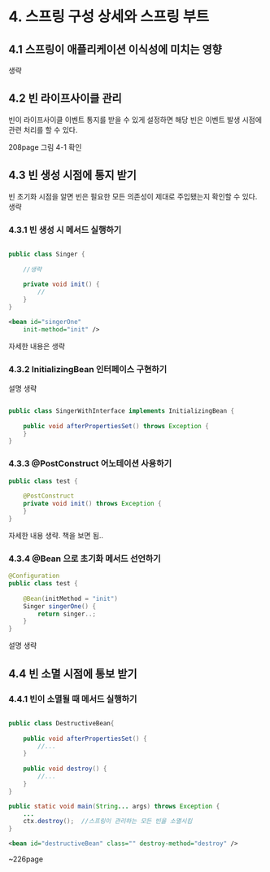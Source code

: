 # 4. 스프링 구성 상세와 스프링 부트

## 4.1 스프링이 애플리케이션 이식성에 미치는 영향

생략

## 4.2 빈 라이프사이클 관리

빈이 라이프사이클 이벤트 통지를 받을 수 있게 설정하면 해당 빈은 이벤트 발생 시점에 관련 처리를 할 수 있다.

208page 그림 4-1 확인

## 4.3 빈 생성 시점에 통지 받기

빈 초기화 시점을 알면 빈은 필요한 모든 의존성이 제대로 주입됐는지 확인할 수 있다. 생략

### 4.3.1 빈 생성 시 메서드 실행하기

````java

public class Singer {
    
    //생략
    
    private void init() {
        //        
    }
}
````

````xml
<bean id="singerOne" 
    init-method="init" />
````

자세한 내용은 생략

### 4.3.2 InitializingBean 인터페이스 구현하기

설명 생략

````java

public class SingerWithInterface implements InitializingBean {
        
    public void afterPropertiesSet() throws Exception {
    }
}
````

### 4.3.3 @PostConstruct 어노테이션 사용하기  

````java
public class test {
    
    @PostConstruct
    private void init() throws Exception {
    }
}
````
자세한 내용 생략. 책을 보면 됨..


### 4.3.4 @Bean 으로 초기화 메서드 선언하기

````java
@Configuration
public class test {
    
    @Bean(initMethod = "init")
    Singer singerOne() {
        return singer..;
    }
}
````

설명 생략



## 4.4 빈 소멸 시점에 통보 받기

### 4.4.1 빈이 소멸될 때 메서드 실행하기

````java

public class DestructiveBean{
	
	public void afterPropertiesSet() {
		//...
	}
	
	public void destroy() {
		//...
	}
}

public static void main(String... args) throws Exception {
	...
	ctx.destroy();  //스프링이 관리하는 모든 빈을 소멸시킴
}
````

````xml
<bean id="destructiveBean" class="" destroy-method="destroy" />
````

~226page







